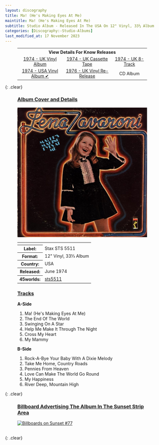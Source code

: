```yaml
---
layout: discography
title: Ma! (He's Making Eyes At Me)
maintitle: Ma! (He's Making Eyes At Me)
subtitle: Studio Album - Released In The USA On 12" Vinyl, 33⅓ Album
categories: [Discography:-Studio-Albums]
last_modified_at: 17 November 2023
---
```


<figure class="fig3">
<table style="text-align:center;">
<tr><th colspan="4">View Details For Know Releases</th></tr>
<tr>
<td><a href="/discography/studio-albums/1974-04-ma-hes-making-eyes-at-me-uk">1974 - UK Vinyl Album</a></td>
<td><a href="/discography/studio-albums/1974-ma-hes-making-eyes-at-me-cassette-tape">1974 - UK Cassette Tape</a></td>
<td><a href="/discography/studio-albums/1974-ma-hes-making-eyes-at-me-uk-8-track">1974 - UK 8-Track</a></td>
</tr>
<tr>
<td><a href="/discography/studio-albums/1974-06-ma-hes-making-eyes-at-me-usa">1974 - USA Vinyl Album &#x2714;</a></td>
<td><a href="/discography/studio-albums/1976-ma-hes-making-eyes-at-me-uk">1976 - UK Vinyl Re-Release</a></td>
<td>CD Album</td>
</tr>
</table>
</figure>

{: .clear}

<figure class="fig1">
<figcaption>
<h3 id="cover"><a href="#cover">Album Cover and Details</a></h3>
</figcaption>
<img src="/assets/images/albums/1974-lena-zavaroni-ma-hes-making-eyes-at-me-usa.jpg" class="full-width" alt="Stax's' Brown Cover for the album Ma! (He's Making Eyes At Me) Stax STS 5511 (1974)" />
<figcaption>
<table>
<tr><th colspan="2"></th></tr>
<tr><th>Label:</th><td>Stax STS 5511</td></tr>
<tr><th>Format:</th><td>12" Vinyl, 33⅓ Album</td></tr>
<tr><th>Country:</th><td>USA</td></tr>
<tr><th>Released:</th><td>June 1974</td></tr>
<tr class="split"><th>45worlds:</th><td><a class="external-link" href="http://www.45worlds.com/vinyl/album/sts5511">sts5511</a></td></tr>
</table>
</figcaption>
</figure>

<figure class="fig2">
<h3 id="tracks"><a href="#tracks">Tracks</a></h3>
<figcaption>
<strong>A-Side</strong>
</figcaption>
<ol>
<li>Ma! (He's Making Eyes At Me)</li>
<li>The End Of The World</li>
<li>Swinging On A Star</li>
<li>Help Me Make It Through The Night</li>
<li>Cross My Heart</li>
<li>My Mammy</li>
</ol>
<figcaption>
<strong>B-Side</strong>
</figcaption>
<ol>
<li>Rock-A-Bye Your Baby With A Dixie Melody</li>
<li>Take Me Home, Country Roads</li>
<li>Pennies From Heaven</li>
<li>Love Can Make The World Go Round</li>
<li>My Happiness</li>
<li>River Deep, Mountain High</li>
</ol>
</figure>

{: .clear}

<figure class="fig3">
<figcaption>
<h3 id="flickr"><a href="#flickr">Billboard Advertising The Album In The Sunset Strip Area</a></h3>
</figcaption>
<a data-flickr-embed="true" href="https://www.flickr.com/photos/larrythefrog/3456093639" title="Lena Zavaroni Billboard on Sunset Strip (1974)"><img src="https://live.staticflickr.com/3606/3456093639_65bf1aeaaf_c.jpg" width="800" height="533" alt="Billboards on Sunset #77"></a>
</figure>

<br />{: .clear}

